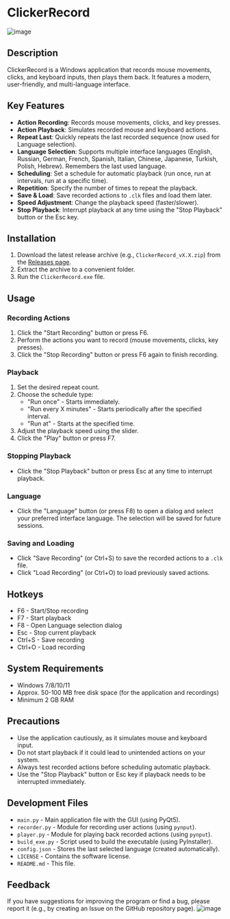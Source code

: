 # ClickerRecord

![image](https://github.com/user-attachments/assets/26d00c04-2fb9-427b-8eb4-edf334cb8cc6)


## Description
ClickerRecord is a Windows application that records mouse movements, clicks, and keyboard inputs, then plays them back. It features a modern, user-friendly, and multi-language interface.
## Key Features
- **Action Recording**: Records mouse movements, clicks, and key presses.
- **Action Playback**: Simulates recorded mouse and keyboard actions.
- **Repeat Last**: Quickly repeats the last recorded sequence (now used for Language selection).
- **Language Selection**: Supports multiple interface languages (English, Russian, German, French, Spanish, Italian, Chinese, Japanese, Turkish, Polish, Hebrew). Remembers the last used language.
- **Scheduling**: Set a schedule for automatic playback (run once, run at intervals, run at a specific time).
- **Repetition**: Specify the number of times to repeat the playback.
- **Save & Load**: Save recorded actions to `.clk` files and load them later.
- **Speed Adjustment**: Change the playback speed (faster/slower).
- **Stop Playback**: Interrupt playback at any time using the "Stop Playback" button or the Esc key.
## Installation
1. Download the latest release archive (e.g., `ClickerRecord_vX.X.zip`) from the [Releases page](link-to-your-releases-page-later).
2. Extract the archive to a convenient folder.
3. Run the `ClickerRecord.exe` file.
## Usage
### Recording Actions
1. Click the "Start Recording" button or press F6.
2. Perform the actions you want to record (mouse movements, clicks, key presses).
3. Click the "Stop Recording" button or press F6 again to finish recording.
### Playback
1. Set the desired repeat count.
2. Choose the schedule type:
   - "Run once" - Starts immediately.
   - "Run every X minutes" - Starts periodically after the specified interval.
   - "Run at" - Starts at the specified time.
3. Adjust the playback speed using the slider.
4. Click the "Play" button or press F7.
### Stopping Playback
- Click the "Stop Playback" button or press Esc at any time to interrupt playback.
### Language
- Click the "Language" button (or press F8) to open a dialog and select your preferred interface language. The selection will be saved for future sessions.
### Saving and Loading
- Click "Save Recording" (or Ctrl+S) to save the recorded actions to a `.clk` file.
- Click "Load Recording" (or Ctrl+O) to load previously saved actions.
## Hotkeys
- F6 - Start/Stop recording
- F7 - Start playback
- F8 - Open Language selection dialog
- Esc - Stop current playback
- Ctrl+S - Save recording
- Ctrl+O - Load recording
## System Requirements
- Windows 7/8/10/11
- Approx. 50-100 MB free disk space (for the application and recordings)
- Minimum 2 GB RAM
## Precautions
- Use the application cautiously, as it simulates mouse and keyboard input.
- Do not start playback if it could lead to unintended actions on your system.
- Always test recorded actions before scheduling automatic playback.
- Use the "Stop Playback" button or Esc key if playback needs to be interrupted immediately.
## Development Files
- `main.py` - Main application file with the GUI (using PyQt5).
- `recorder.py` - Module for recording user actions (using `pynput`).
- `player.py` - Module for playing back recorded actions (using `pynput`).
- `build_exe.py` - Script used to build the executable (using PyInstaller).
- `config.json` - Stores the last selected language (created automatically).
- `LICENSE` - Contains the software license.
- `README.md` - This file.

## Feedback
If you have suggestions for improving the program or find a bug, please report it (e.g., by creating an Issue on the GitHub repository page).
![image](https://github.com/user-attachments/assets/0b05c271-b565-4ca2-8d11-985ec25abcdd)
